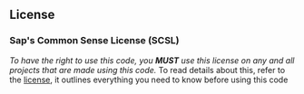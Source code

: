 ## License
### Sap's Common Sense License (SCSL)
*To have the right to use this code, you **MUST** use this license on any and all projects that are made using this code.* 
To read details about this, refer to the [license](https://raw.githubusercontent.com/saperate/SlimePearls/1.19/LICENSE), it outlines everything you need to know before using this code
